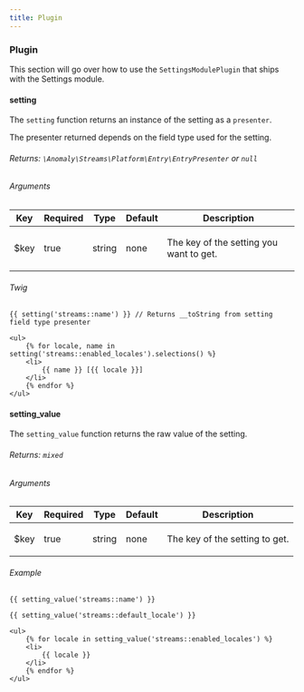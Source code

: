 ```yaml
---
title: Plugin
---
```


### Plugin

This section will go over how to use the `SettingsModulePlugin` that ships with the Settings module.

#### setting

The `setting` function returns an instance of the setting as a `presenter`.

The presenter returned depends on the field type used for the setting.

###### Returns: `\Anomaly\Streams\Platform\Entry\EntryPresenter` or `null`

###### Arguments

<table class="table table-bordered table-striped">

<thead>

<tr>

<th>Key</th>

<th>Required</th>

<th>Type</th>

<th>Default</th>

<th>Description</th>

</tr>

</thead>

<tbody>

<tr>

<td>

$key

</td>

<td>

true

</td>

<td>

string

</td>

<td>

none

</td>

<td>

The key of the setting you want to get.

</td>

</tr>

</tbody>

</table>

###### Twig

    {{ setting('streams::name') }} // Returns __toString from setting field type presenter

    <ul>
        {% for locale, name in setting('streams::enabled_locales').selections() %}
        <li>
            {{ name }} [{{ locale }}]
        </li>
        {% endfor %}
    </ul>

#### setting_value

The `setting_value` function returns the raw value of the setting.

###### Returns: `mixed`

###### Arguments

<table class="table table-bordered table-striped">

<thead>

<tr>

<th>Key</th>

<th>Required</th>

<th>Type</th>

<th>Default</th>

<th>Description</th>

</tr>

</thead>

<tbody>

<tr>

<td>

$key

</td>

<td>

true

</td>

<td>

string

</td>

<td>

none

</td>

<td>

The key of the setting to get.

</td>

</tr>

</tbody>

</table>

###### Example

    {{ setting_value('streams::name') }}

    {{ setting_value('streams::default_locale') }}

    <ul>
        {% for locale in setting_value('streams::enabled_locales') %}
        <li>
            {{ locale }}
        </li>
        {% endfor %}
    </ul>
